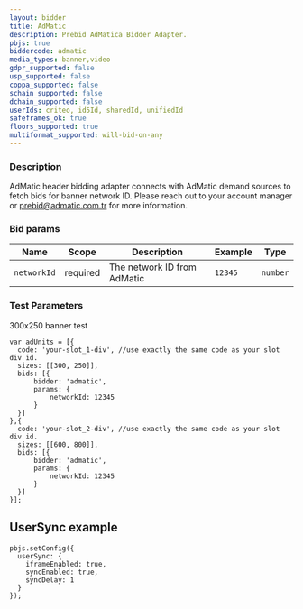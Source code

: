 ```yaml
---
layout: bidder
title: AdMatic
description: Prebid AdMatica Bidder Adapter.
pbjs: true
biddercode: admatic
media_types: banner,video
gdpr_supported: false
usp_supported: false
coppa_supported: false
schain_supported: false
dchain_supported: false
userIds: criteo, id5Id, sharedId, unifiedId
safeframes_ok: true
floors_supported: true
multiformat_supported: will-bid-on-any
---
```


### Description

AdMatic header bidding adapter connects with AdMatic demand sources to fetch bids for banner network ID. Please reach out to your account manager or <prebid@admatic.com.tr> for more information.

### Bid params

| Name         | Scope    | Description                        | Example    | Type     |
|--------------|----------|------------------------------------|------------|----------|
| `networkId` | required | The network ID from AdMatic | `12345` | `number` |

### Test Parameters

300x250 banner test
```
var adUnits = [{
  code: 'your-slot_1-div', //use exactly the same code as your slot div id.
  sizes: [[300, 250]],
  bids: [{
      bidder: 'admatic',
      params: { 
          networkId: 12345
      }
  }]
},{
  code: 'your-slot_2-div', //use exactly the same code as your slot div id.
  sizes: [[600, 800]],
  bids: [{
      bidder: 'admatic',
      params: { 
          networkId: 12345
      }
  }]
}];
```

## UserSync example

```
pbjs.setConfig({
  userSync: {
    iframeEnabled: true,
    syncEnabled: true,
    syncDelay: 1
  }
});
```
